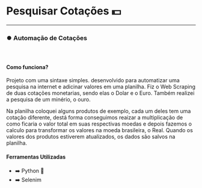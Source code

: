   <h1>Pesquisar Cotações 💵</h1>
  <hr>
  <h3>⏺️ Automação de Cotações</h3>
  <br>

  <h4>Como funciona?</h4>
  <p>
     Projeto com uma sintaxe simples. desenvolvido para automatizar uma pesquisa na internet e adicinar valores em uma planilha. Fiz o Web Scraping de duas cotações monetarias, sendo elas o Dolar e o Euro. Também realizei a pesquisa de um minério, o ouro.
  
Na planilha coloquei alguns produtos de exemplo, cada um deles tem uma cotação diferente, destá forma conseguimos reaizar a multiplicação de como ficaria o valor total em suas respectivas moedas e depois fazemos o calculo para transformar os valores na moeda brasileira, o Real.
Quando os valores dos produtos estiverem atualizados, os dados são salvos na planilha.
  </p>

  <h4>Ferramentas Utilizadas</h4>
  <ul>
      <li>➡️ Python 🐍</li>
      <li>➡️ Selenim</li>
  </ul>
